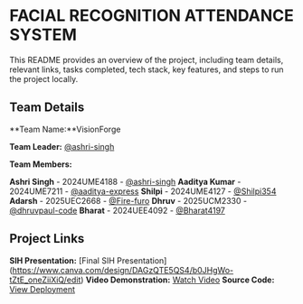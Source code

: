 # FACIAL RECOGNITION ATTENDANCE SYSTEM

This README provides an overview of the project, including team details, relevant links, tasks completed, tech stack, key features, and steps to run the project locally.

## Team Details
**Team Name:**VisionForge

**Team Leader:** [@ashri-singh](https://github.com/ashri-singh)

**Team Members:**

**Ashri Singh** - 2024UME4188 - [@ashri-singh](https://github.com/ashri-singh)
**Aaditya Kumar** - 2024UME7211 - [@aaditya-express](https://github.com/aaditya-express)
**Shilpi** - 2024UME4127 - [@Shilpi354](https://github.com/Shilpi354)
**Adarsh** - 2025UEC2668 - [@Fire-furo](https://github.com/Fire-furo)
**Dhruv** - 2025UCM2330 - [@dhruvpaul-code](https://github.com/dhruvpaul-code)
**Bharat** - 2024UEE4092 - [@Bharat4197](https://github.com/Bharat4197)

## Project Links
**SIH Presentation:** [Final SIH Presentation] (https://www.canva.com/design/DAGzQTE5QS4/b0JHgWo-tZtE_oneZiiXiQ/edit)
**Video Demonstration:** [Watch Video](youtube.com/video/bRpD05BMNv4)
**Source Code:** [View Deployment](https://github.com/Fire-furo/Sih)